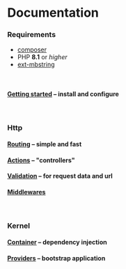 # Documentation

### Requirements

- [composer](https://getcomposer.org/)
- PHP **8.1** or *higher*
- [ext-mbstring](https://www.php.net/manual/en/book.mbstring.php)

<br>

#### [Getting started](documentation/getting-started.md) – install and configure

<br>

### Http

#### [Routing](documentation/routing.md) – simple and fast

#### [Actions](documentation/actions.md) – "controllers"

#### [Validation](documentation/validation.md) – for request data and url

#### [Middlewares](documentation/middlewares.md)

<br>

### Kernel

#### [Container](documentation/container.md) – dependency injection

#### [Providers](documentation/providers.md) – bootstrap application
